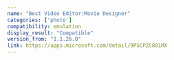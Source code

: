 ```yaml
---
name: "Best Video Editor:Movie Designer"
categories: ['photo']
compatibility: emulation
display_result: "Compatible"
version_from: "1.1.26.0"
link: https://apps.microsoft.com/detail/9P5CPZC801MX
---
```

